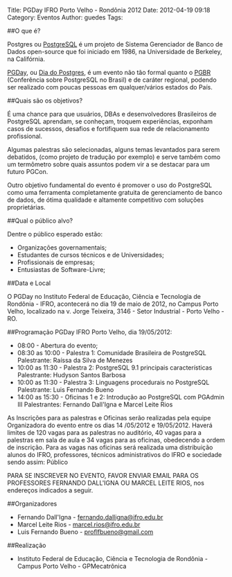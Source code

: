 Title: PGDay IFRO Porto Velho - Rondônia 2012
Date: 2012-04-19 09:18
Category: Eventos
Author: guedes
Tags:

##O que é?

Postgres ou [PostgreSQL](http://www.postgresql.org/) é um projeto de Sistema Gerenciador de Banco de Dados open-source que foi iniciado em 1986, na Universidade de Berkeley, na Califórnia.

 

[PGDay](http://www.postgresql.org.br/eventos/pgday), ou [Dia do Postgres](http://www.postgresql.org.br/eventos/pgday), é um evento não tão formal quanto o [PGBR](http://pgbr.postgresql.org.br/) (Conferência sobre PostgreSQL no Brasil) e de caráter regional, podendo ser realizado com poucas pessoas em qualquer/vários estados do País.

 

##Quais são os objetivos?

É uma chance para que usuários, DBAs e desenvolvedores Brasileiros de PostgreSQL aprendam, se conheçam, troquem experiências, exponham casos de sucessos, desafios e fortifiquem sua rede de relacionamento profissional.

Algumas palestras são selecionadas, alguns temas levantados para serem debatidos, (como projeto de tradução por exemplo) e serve também como um termômetro sobre quais assuntos podem vir a se destacar para um futuro PGCon.

Outro objetivo fundamental do evento é promover o uso do PostgreSQL como uma ferramenta completamente gratuita de gerenciamento de banco de dados, de ótima qualidade e altamente competitivo com soluções proprietárias.

##Qual o público alvo?

Dentre o público esperado estão:

- Organizações governamentais;
- Estudantes de cursos técnicos e de Universidades;
- Profissionais de empresas;
- Entusiastas de Software-Livre;

##Data e Local

O PGDay no Instituto Federal de Educação, Ciência e Tecnologia de Rondônia - IFRO, acontecerá no dia 19 de maio de 2012, no Campus Porto Velho, localizado na v. Jorge Teixeira, 3146 - Setor Industrial - Porto Velho - RO.

##Programação PGDay IFRO Porto Velho, dia 19/05/2012:

- 08:00 - Abertura do evento;
- 08:30 as 10:00 - Palestra 1: Comunidade Brasileira de PostgreSQL  Palestrante: Raíssa da Silva de Menezes
- 10:00 as 11:30 - Palestra 2: PostgreSQL 9.1 principais características Palestrante: Hudyson Santos Barbosa
- 10:00 as 11:30 - Palestra 3: Linguagens procedurais no PostgreSQL Palestrante: Luis Fernando Bueno
- 14:00 as 15:30 - Oficinas 1 e 2: Introdução ao PostgreSQL com PGAdmin III Palestrantes: Fernando Dall'Igna e Marcel Leite Rios

As Inscrições para as palestras e Oficinas serão realizadas pela equipe
Organizadora do evento entre os dias 14 /05/2012 e 19/05/2012.
Haverá limites de 120 vagas para as palestras no auditório, 40 vagas para a
palestras em sala de aula e 34 vagas para as oficinas, obedecendo a ordem de
inscrição.
Para as vagas nas oficinas será realizada uma distribuição alunos do IFRO,
professores, técnicos administrativos do IFRO e sociedade sendo assim:
Público

PARA SE INSCREVER NO EVENTO, FAVOR ENVIAR EMAIL PARA OS PROFESSORES FERNANDO DALL'IGNA OU MARCEL LEITE RIOS, nos endereços indicados a seguir.

##Organizadores

- Fernando Dall'Igna - [fernando.dalligna@ifro.edu.br](fernando.dalligna@ifro.edu.br)
- Marcel Leite Rios - [marcel.rios@ifro.edu.br](marcel.rios@ifro.edu.br)
- Luis Fernando Bueno - [proflfbueno@gmail.com](proflfbueno@gmail.com)

##Realização

- Instituto Federal de Educação, Ciência e Tecnologia de Rondônia - Campus Porto Velho - GPMecatrônica


